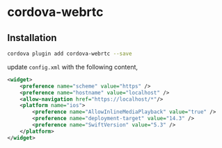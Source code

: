 # cordova-webrtc

## Installation

```sh
cordova plugin add cordova-webrtc --save
```

update `config.xml` with the following content,

```xml
<widget>
    <preference name="scheme" value="https" />
    <preference name="hostname" value="localhost" />
    <allow-navigation href="https://localhost/*"/>
    <platform name="ios">
        <preference name="AllowInlineMediaPlayback" value="true" />
        <preference name="deployment-target" value="14.3" />
        <preference name="SwiftVersion" value="5.3" />
    </platform>
</widget>
```
